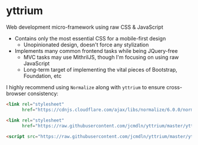 # yttrium
Web development micro-framework using raw CSS & JavaScript

- Contains only the most essential CSS for a mobile-first design
  - Unopinionated design, doesn't force any stylization
- Implements many common frontend tasks while being JQuery-free
  - MVC tasks may use MithrilJS, though I'm focusing on using raw JavaScript
  - Long-term target of implementing the vital pieces of Bootstrap, Foundation, etc

I highly recommend using ```Normalize``` along with ```yttrium``` to ensure cross-browser consistency:

```HTML
<link rel="stylesheet"
      href="https://cdnjs.cloudflare.com/ajax/libs/normalize/6.0.0/normalize.min.css">

<link rel="stylesheet"
      href="https://raw.githubusercontent.com/jcmdln/yttrium/master/yttrium.css">
      
<script src="https://raw.githubusercontent.com/jcmdln/yttrium/master/yttrium.js"></script>
```


